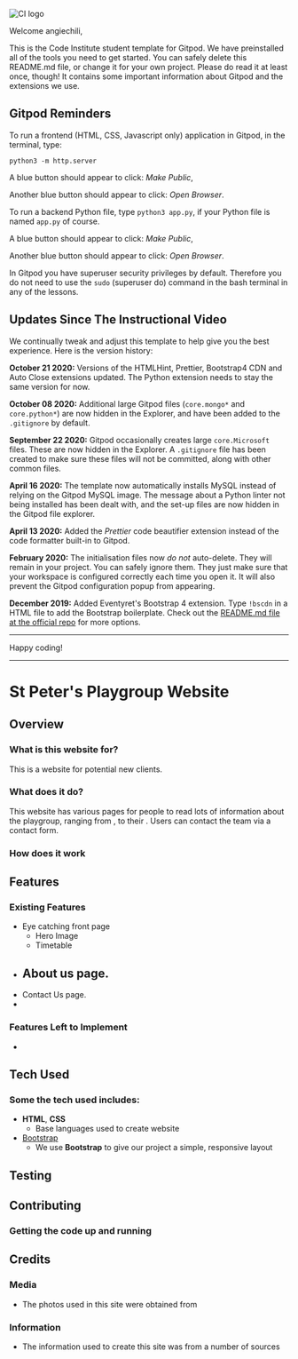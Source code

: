 ![CI logo](https://codeinstitute.s3.amazonaws.com/fullstack/ci_logo_small.png)

Welcome angiechili,

This is the Code Institute student template for Gitpod. We have preinstalled all of the tools you need to get started. You can safely delete this README.md file, or change it for your own project. Please do read it at least once, though! It contains some important information about Gitpod and the extensions we use.

## Gitpod Reminders

To run a frontend (HTML, CSS, Javascript only) application in Gitpod, in the terminal, type:

`python3 -m http.server`

A blue button should appear to click: *Make Public*,

Another blue button should appear to click: *Open Browser*.

To run a backend Python file, type `python3 app.py`, if your Python file is named `app.py` of course.

A blue button should appear to click: *Make Public*,

Another blue button should appear to click: *Open Browser*.

In Gitpod you have superuser security privileges by default. Therefore you do not need to use the `sudo` (superuser do) command in the bash terminal in any of the lessons.

## Updates Since The Instructional Video

We continually tweak and adjust this template to help give you the best experience. Here is the version history:

**October 21 2020:** Versions of the HTMLHint, Prettier, Bootstrap4 CDN and Auto Close extensions updated. The Python extension needs to stay the same version for now.

**October 08 2020:** Additional large Gitpod files (`core.mongo*` and `core.python*`) are now hidden in the Explorer, and have been added to the `.gitignore` by default.

**September 22 2020:** Gitpod occasionally creates large `core.Microsoft` files. These are now hidden in the Explorer. A `.gitignore` file has been created to make sure these files will not be committed, along with other common files.

**April 16 2020:** The template now automatically installs MySQL instead of relying on the Gitpod MySQL image. The message about a Python linter not being installed has been dealt with, and the set-up files are now hidden in the Gitpod file explorer.

**April 13 2020:** Added the _Prettier_ code beautifier extension instead of the code formatter built-in to Gitpod.

**February 2020:** The initialisation files now _do not_ auto-delete. They will remain in your project. You can safely ignore them. They just make sure that your workspace is configured correctly each time you open it. It will also prevent the Gitpod configuration popup from appearing.

**December 2019:** Added Eventyret's Bootstrap 4 extension. Type `!bscdn` in a HTML file to add the Bootstrap boilerplate. Check out the <a href="https://github.com/Eventyret/vscode-bcdn" target="_blank">README.md file at the official repo</a> for more options.

--------

Happy coding!


**********************************

# St Peter's Playgroup Website
 
## Overview
 
### What is this website for?
 
This is a website for potential new clients.
 
### What does it do?
 
This website has various pages for people to read lots of information about the playgroup, ranging from , to their . Users can contact the team via a contact form.
 
### How does it work
 


## Features
 
### Existing Features
- Eye catching front page
  - Hero Image
  - Timetable
- About us page.
  - 
- Contact Us page.
- 

### Features Left to Implement
- 

## Tech Used

### Some the tech used includes:
- **HTML**, **CSS** 
  - Base languages used to create website
- [Bootstrap](http://getbootstrap.com/)
    - We use **Bootstrap** to give our project a simple, responsive layout


## Testing


## Contributing
 
### Getting the code up and running


## Credits

### Media
- The photos used in this site were obtained from 

### Information
- The information used to create this site was from a number of sources
    

